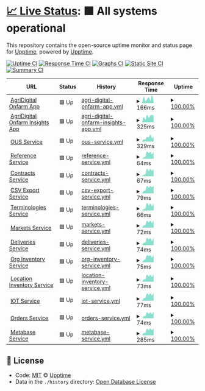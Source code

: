 # [📈 Live Status](https://demo.upptime.js.org): <!--live status--> **🟩 All systems operational**

This repository contains the open-source uptime monitor and status page for [Upptime](https://upptime.js.org), powered by [Upptime](https://github.com/upptime/upptime).

[![Uptime CI](https://github.com/koj-co/upptime/workflows/Uptime%20CI/badge.svg)](https://github.com/koj-co/upptime/actions?query=workflow%3A%22Uptime+CI%22)
[![Response Time CI](https://github.com/koj-co/upptime/workflows/Response%20Time%20CI/badge.svg)](https://github.com/koj-co/upptime/actions?query=workflow%3A%22Response+Time+CI%22)
[![Graphs CI](https://github.com/koj-co/upptime/workflows/Graphs%20CI/badge.svg)](https://github.com/koj-co/upptime/actions?query=workflow%3A%22Graphs+CI%22)
[![Static Site CI](https://github.com/koj-co/upptime/workflows/Static%20Site%20CI/badge.svg)](https://github.com/koj-co/upptime/actions?query=workflow%3A%22Static+Site+CI%22)
[![Summary CI](https://github.com/koj-co/upptime/workflows/Summary%20CI/badge.svg)](https://github.com/koj-co/upptime/actions?query=workflow%3A%22Summary+CI%22)

<!--start: status pages-->
<!-- This summary is generated by Upptime (https://github.com/upptime/upptime) -->
<!-- Do not edit this manually, your changes will be overwritten -->
<!-- prettier-ignore -->
| URL | Status | History | Response Time | Uptime |
| --- | ------ | ------- | ------------- | ------ |
| <img alt="" src="https://icons.duckduckgo.com/ip3/app.waypath.io.ico" height="13"> [AgriDigital Onfarm App](https://app.waypath.io) | 🟩 Up | [agri-digital-onfarm-app.yml](https://github.com/fullprofile/status_monitor/commits/HEAD/history/agri-digital-onfarm-app.yml) | <details><summary><img alt="Response time graph" src="./graphs/agri-digital-onfarm-app/response-time-week.png" height="20"> 166ms</summary><br><a href="https://status.waypath.io/history/agri-digital-onfarm-app"><img alt="Response time 161" src="https://img.shields.io/endpoint?url=https%3A%2F%2Fraw.githubusercontent.com%2Ffullprofile%2Fstatus_monitor%2FHEAD%2Fapi%2Fagri-digital-onfarm-app%2Fresponse-time.json"></a><br><a href="https://status.waypath.io/history/agri-digital-onfarm-app"><img alt="24-hour response time 107" src="https://img.shields.io/endpoint?url=https%3A%2F%2Fraw.githubusercontent.com%2Ffullprofile%2Fstatus_monitor%2FHEAD%2Fapi%2Fagri-digital-onfarm-app%2Fresponse-time-day.json"></a><br><a href="https://status.waypath.io/history/agri-digital-onfarm-app"><img alt="7-day response time 166" src="https://img.shields.io/endpoint?url=https%3A%2F%2Fraw.githubusercontent.com%2Ffullprofile%2Fstatus_monitor%2FHEAD%2Fapi%2Fagri-digital-onfarm-app%2Fresponse-time-week.json"></a><br><a href="https://status.waypath.io/history/agri-digital-onfarm-app"><img alt="30-day response time 158" src="https://img.shields.io/endpoint?url=https%3A%2F%2Fraw.githubusercontent.com%2Ffullprofile%2Fstatus_monitor%2FHEAD%2Fapi%2Fagri-digital-onfarm-app%2Fresponse-time-month.json"></a><br><a href="https://status.waypath.io/history/agri-digital-onfarm-app"><img alt="1-year response time 161" src="https://img.shields.io/endpoint?url=https%3A%2F%2Fraw.githubusercontent.com%2Ffullprofile%2Fstatus_monitor%2FHEAD%2Fapi%2Fagri-digital-onfarm-app%2Fresponse-time-year.json"></a></details> | <details><summary><a href="https://status.waypath.io/history/agri-digital-onfarm-app">100.00%</a></summary><a href="https://status.waypath.io/history/agri-digital-onfarm-app"><img alt="All-time uptime 100.00%" src="https://img.shields.io/endpoint?url=https%3A%2F%2Fraw.githubusercontent.com%2Ffullprofile%2Fstatus_monitor%2FHEAD%2Fapi%2Fagri-digital-onfarm-app%2Fuptime.json"></a><br><a href="https://status.waypath.io/history/agri-digital-onfarm-app"><img alt="24-hour uptime 100.00%" src="https://img.shields.io/endpoint?url=https%3A%2F%2Fraw.githubusercontent.com%2Ffullprofile%2Fstatus_monitor%2FHEAD%2Fapi%2Fagri-digital-onfarm-app%2Fuptime-day.json"></a><br><a href="https://status.waypath.io/history/agri-digital-onfarm-app"><img alt="7-day uptime 100.00%" src="https://img.shields.io/endpoint?url=https%3A%2F%2Fraw.githubusercontent.com%2Ffullprofile%2Fstatus_monitor%2FHEAD%2Fapi%2Fagri-digital-onfarm-app%2Fuptime-week.json"></a><br><a href="https://status.waypath.io/history/agri-digital-onfarm-app"><img alt="30-day uptime 100.00%" src="https://img.shields.io/endpoint?url=https%3A%2F%2Fraw.githubusercontent.com%2Ffullprofile%2Fstatus_monitor%2FHEAD%2Fapi%2Fagri-digital-onfarm-app%2Fuptime-month.json"></a><br><a href="https://status.waypath.io/history/agri-digital-onfarm-app"><img alt="1-year uptime 100.00%" src="https://img.shields.io/endpoint?url=https%3A%2F%2Fraw.githubusercontent.com%2Ffullprofile%2Fstatus_monitor%2FHEAD%2Fapi%2Fagri-digital-onfarm-app%2Fuptime-year.json"></a></details>
| <img alt="" src="https://icons.duckduckgo.com/ip3/insights-api.waypath.io.ico" height="13"> [AgriDigital Onfarm Insights App](https://insights-api.waypath.io/api/health) | 🟩 Up | [agri-digital-onfarm-insights-app.yml](https://github.com/fullprofile/status_monitor/commits/HEAD/history/agri-digital-onfarm-insights-app.yml) | <details><summary><img alt="Response time graph" src="./graphs/agri-digital-onfarm-insights-app/response-time-week.png" height="20"> 325ms</summary><br><a href="https://status.waypath.io/history/agri-digital-onfarm-insights-app"><img alt="Response time 346" src="https://img.shields.io/endpoint?url=https%3A%2F%2Fraw.githubusercontent.com%2Ffullprofile%2Fstatus_monitor%2FHEAD%2Fapi%2Fagri-digital-onfarm-insights-app%2Fresponse-time.json"></a><br><a href="https://status.waypath.io/history/agri-digital-onfarm-insights-app"><img alt="24-hour response time 266" src="https://img.shields.io/endpoint?url=https%3A%2F%2Fraw.githubusercontent.com%2Ffullprofile%2Fstatus_monitor%2FHEAD%2Fapi%2Fagri-digital-onfarm-insights-app%2Fresponse-time-day.json"></a><br><a href="https://status.waypath.io/history/agri-digital-onfarm-insights-app"><img alt="7-day response time 325" src="https://img.shields.io/endpoint?url=https%3A%2F%2Fraw.githubusercontent.com%2Ffullprofile%2Fstatus_monitor%2FHEAD%2Fapi%2Fagri-digital-onfarm-insights-app%2Fresponse-time-week.json"></a><br><a href="https://status.waypath.io/history/agri-digital-onfarm-insights-app"><img alt="30-day response time 373" src="https://img.shields.io/endpoint?url=https%3A%2F%2Fraw.githubusercontent.com%2Ffullprofile%2Fstatus_monitor%2FHEAD%2Fapi%2Fagri-digital-onfarm-insights-app%2Fresponse-time-month.json"></a><br><a href="https://status.waypath.io/history/agri-digital-onfarm-insights-app"><img alt="1-year response time 346" src="https://img.shields.io/endpoint?url=https%3A%2F%2Fraw.githubusercontent.com%2Ffullprofile%2Fstatus_monitor%2FHEAD%2Fapi%2Fagri-digital-onfarm-insights-app%2Fresponse-time-year.json"></a></details> | <details><summary><a href="https://status.waypath.io/history/agri-digital-onfarm-insights-app">100.00%</a></summary><a href="https://status.waypath.io/history/agri-digital-onfarm-insights-app"><img alt="All-time uptime 100.00%" src="https://img.shields.io/endpoint?url=https%3A%2F%2Fraw.githubusercontent.com%2Ffullprofile%2Fstatus_monitor%2FHEAD%2Fapi%2Fagri-digital-onfarm-insights-app%2Fuptime.json"></a><br><a href="https://status.waypath.io/history/agri-digital-onfarm-insights-app"><img alt="24-hour uptime 100.00%" src="https://img.shields.io/endpoint?url=https%3A%2F%2Fraw.githubusercontent.com%2Ffullprofile%2Fstatus_monitor%2FHEAD%2Fapi%2Fagri-digital-onfarm-insights-app%2Fuptime-day.json"></a><br><a href="https://status.waypath.io/history/agri-digital-onfarm-insights-app"><img alt="7-day uptime 100.00%" src="https://img.shields.io/endpoint?url=https%3A%2F%2Fraw.githubusercontent.com%2Ffullprofile%2Fstatus_monitor%2FHEAD%2Fapi%2Fagri-digital-onfarm-insights-app%2Fuptime-week.json"></a><br><a href="https://status.waypath.io/history/agri-digital-onfarm-insights-app"><img alt="30-day uptime 100.00%" src="https://img.shields.io/endpoint?url=https%3A%2F%2Fraw.githubusercontent.com%2Ffullprofile%2Fstatus_monitor%2FHEAD%2Fapi%2Fagri-digital-onfarm-insights-app%2Fuptime-month.json"></a><br><a href="https://status.waypath.io/history/agri-digital-onfarm-insights-app"><img alt="1-year uptime 100.00%" src="https://img.shields.io/endpoint?url=https%3A%2F%2Fraw.githubusercontent.com%2Ffullprofile%2Fstatus_monitor%2FHEAD%2Fapi%2Fagri-digital-onfarm-insights-app%2Fuptime-year.json"></a></details>
| <img alt="" src="https://icons.duckduckgo.com/ip3/api.waypath.io.ico" height="13"> [OUS Service](https://api.waypath.io/ous/health-monitor) | 🟩 Up | [ous-service.yml](https://github.com/fullprofile/status_monitor/commits/HEAD/history/ous-service.yml) | <details><summary><img alt="Response time graph" src="./graphs/ous-service/response-time-week.png" height="20"> 329ms</summary><br><a href="https://status.waypath.io/history/ous-service"><img alt="Response time 332" src="https://img.shields.io/endpoint?url=https%3A%2F%2Fraw.githubusercontent.com%2Ffullprofile%2Fstatus_monitor%2FHEAD%2Fapi%2Fous-service%2Fresponse-time.json"></a><br><a href="https://status.waypath.io/history/ous-service"><img alt="24-hour response time 276" src="https://img.shields.io/endpoint?url=https%3A%2F%2Fraw.githubusercontent.com%2Ffullprofile%2Fstatus_monitor%2FHEAD%2Fapi%2Fous-service%2Fresponse-time-day.json"></a><br><a href="https://status.waypath.io/history/ous-service"><img alt="7-day response time 329" src="https://img.shields.io/endpoint?url=https%3A%2F%2Fraw.githubusercontent.com%2Ffullprofile%2Fstatus_monitor%2FHEAD%2Fapi%2Fous-service%2Fresponse-time-week.json"></a><br><a href="https://status.waypath.io/history/ous-service"><img alt="30-day response time 344" src="https://img.shields.io/endpoint?url=https%3A%2F%2Fraw.githubusercontent.com%2Ffullprofile%2Fstatus_monitor%2FHEAD%2Fapi%2Fous-service%2Fresponse-time-month.json"></a><br><a href="https://status.waypath.io/history/ous-service"><img alt="1-year response time 321" src="https://img.shields.io/endpoint?url=https%3A%2F%2Fraw.githubusercontent.com%2Ffullprofile%2Fstatus_monitor%2FHEAD%2Fapi%2Fous-service%2Fresponse-time-year.json"></a></details> | <details><summary><a href="https://status.waypath.io/history/ous-service">100.00%</a></summary><a href="https://status.waypath.io/history/ous-service"><img alt="All-time uptime 99.99%" src="https://img.shields.io/endpoint?url=https%3A%2F%2Fraw.githubusercontent.com%2Ffullprofile%2Fstatus_monitor%2FHEAD%2Fapi%2Fous-service%2Fuptime.json"></a><br><a href="https://status.waypath.io/history/ous-service"><img alt="24-hour uptime 100.00%" src="https://img.shields.io/endpoint?url=https%3A%2F%2Fraw.githubusercontent.com%2Ffullprofile%2Fstatus_monitor%2FHEAD%2Fapi%2Fous-service%2Fuptime-day.json"></a><br><a href="https://status.waypath.io/history/ous-service"><img alt="7-day uptime 100.00%" src="https://img.shields.io/endpoint?url=https%3A%2F%2Fraw.githubusercontent.com%2Ffullprofile%2Fstatus_monitor%2FHEAD%2Fapi%2Fous-service%2Fuptime-week.json"></a><br><a href="https://status.waypath.io/history/ous-service"><img alt="30-day uptime 100.00%" src="https://img.shields.io/endpoint?url=https%3A%2F%2Fraw.githubusercontent.com%2Ffullprofile%2Fstatus_monitor%2FHEAD%2Fapi%2Fous-service%2Fuptime-month.json"></a><br><a href="https://status.waypath.io/history/ous-service"><img alt="1-year uptime 100.00%" src="https://img.shields.io/endpoint?url=https%3A%2F%2Fraw.githubusercontent.com%2Ffullprofile%2Fstatus_monitor%2FHEAD%2Fapi%2Fous-service%2Fuptime-year.json"></a></details>
| <img alt="" src="https://icons.duckduckgo.com/ip3/api.waypath.io.ico" height="13"> [Reference Service](https://api.waypath.io/reference/health-monitor) | 🟩 Up | [reference-service.yml](https://github.com/fullprofile/status_monitor/commits/HEAD/history/reference-service.yml) | <details><summary><img alt="Response time graph" src="./graphs/reference-service/response-time-week.png" height="20"> 64ms</summary><br><a href="https://status.waypath.io/history/reference-service"><img alt="Response time 64" src="https://img.shields.io/endpoint?url=https%3A%2F%2Fraw.githubusercontent.com%2Ffullprofile%2Fstatus_monitor%2FHEAD%2Fapi%2Freference-service%2Fresponse-time.json"></a><br><a href="https://status.waypath.io/history/reference-service"><img alt="24-hour response time 57" src="https://img.shields.io/endpoint?url=https%3A%2F%2Fraw.githubusercontent.com%2Ffullprofile%2Fstatus_monitor%2FHEAD%2Fapi%2Freference-service%2Fresponse-time-day.json"></a><br><a href="https://status.waypath.io/history/reference-service"><img alt="7-day response time 64" src="https://img.shields.io/endpoint?url=https%3A%2F%2Fraw.githubusercontent.com%2Ffullprofile%2Fstatus_monitor%2FHEAD%2Fapi%2Freference-service%2Fresponse-time-week.json"></a><br><a href="https://status.waypath.io/history/reference-service"><img alt="30-day response time 64" src="https://img.shields.io/endpoint?url=https%3A%2F%2Fraw.githubusercontent.com%2Ffullprofile%2Fstatus_monitor%2FHEAD%2Fapi%2Freference-service%2Fresponse-time-month.json"></a><br><a href="https://status.waypath.io/history/reference-service"><img alt="1-year response time 61" src="https://img.shields.io/endpoint?url=https%3A%2F%2Fraw.githubusercontent.com%2Ffullprofile%2Fstatus_monitor%2FHEAD%2Fapi%2Freference-service%2Fresponse-time-year.json"></a></details> | <details><summary><a href="https://status.waypath.io/history/reference-service">100.00%</a></summary><a href="https://status.waypath.io/history/reference-service"><img alt="All-time uptime 99.99%" src="https://img.shields.io/endpoint?url=https%3A%2F%2Fraw.githubusercontent.com%2Ffullprofile%2Fstatus_monitor%2FHEAD%2Fapi%2Freference-service%2Fuptime.json"></a><br><a href="https://status.waypath.io/history/reference-service"><img alt="24-hour uptime 100.00%" src="https://img.shields.io/endpoint?url=https%3A%2F%2Fraw.githubusercontent.com%2Ffullprofile%2Fstatus_monitor%2FHEAD%2Fapi%2Freference-service%2Fuptime-day.json"></a><br><a href="https://status.waypath.io/history/reference-service"><img alt="7-day uptime 100.00%" src="https://img.shields.io/endpoint?url=https%3A%2F%2Fraw.githubusercontent.com%2Ffullprofile%2Fstatus_monitor%2FHEAD%2Fapi%2Freference-service%2Fuptime-week.json"></a><br><a href="https://status.waypath.io/history/reference-service"><img alt="30-day uptime 100.00%" src="https://img.shields.io/endpoint?url=https%3A%2F%2Fraw.githubusercontent.com%2Ffullprofile%2Fstatus_monitor%2FHEAD%2Fapi%2Freference-service%2Fuptime-month.json"></a><br><a href="https://status.waypath.io/history/reference-service"><img alt="1-year uptime 100.00%" src="https://img.shields.io/endpoint?url=https%3A%2F%2Fraw.githubusercontent.com%2Ffullprofile%2Fstatus_monitor%2FHEAD%2Fapi%2Freference-service%2Fuptime-year.json"></a></details>
| <img alt="" src="https://icons.duckduckgo.com/ip3/api.waypath.io.ico" height="13"> [Contracts Service](https://api.waypath.io/contracts/health-monitor) | 🟩 Up | [contracts-service.yml](https://github.com/fullprofile/status_monitor/commits/HEAD/history/contracts-service.yml) | <details><summary><img alt="Response time graph" src="./graphs/contracts-service/response-time-week.png" height="20"> 67ms</summary><br><a href="https://status.waypath.io/history/contracts-service"><img alt="Response time 67" src="https://img.shields.io/endpoint?url=https%3A%2F%2Fraw.githubusercontent.com%2Ffullprofile%2Fstatus_monitor%2FHEAD%2Fapi%2Fcontracts-service%2Fresponse-time.json"></a><br><a href="https://status.waypath.io/history/contracts-service"><img alt="24-hour response time 64" src="https://img.shields.io/endpoint?url=https%3A%2F%2Fraw.githubusercontent.com%2Ffullprofile%2Fstatus_monitor%2FHEAD%2Fapi%2Fcontracts-service%2Fresponse-time-day.json"></a><br><a href="https://status.waypath.io/history/contracts-service"><img alt="7-day response time 67" src="https://img.shields.io/endpoint?url=https%3A%2F%2Fraw.githubusercontent.com%2Ffullprofile%2Fstatus_monitor%2FHEAD%2Fapi%2Fcontracts-service%2Fresponse-time-week.json"></a><br><a href="https://status.waypath.io/history/contracts-service"><img alt="30-day response time 67" src="https://img.shields.io/endpoint?url=https%3A%2F%2Fraw.githubusercontent.com%2Ffullprofile%2Fstatus_monitor%2FHEAD%2Fapi%2Fcontracts-service%2Fresponse-time-month.json"></a><br><a href="https://status.waypath.io/history/contracts-service"><img alt="1-year response time 65" src="https://img.shields.io/endpoint?url=https%3A%2F%2Fraw.githubusercontent.com%2Ffullprofile%2Fstatus_monitor%2FHEAD%2Fapi%2Fcontracts-service%2Fresponse-time-year.json"></a></details> | <details><summary><a href="https://status.waypath.io/history/contracts-service">100.00%</a></summary><a href="https://status.waypath.io/history/contracts-service"><img alt="All-time uptime 99.99%" src="https://img.shields.io/endpoint?url=https%3A%2F%2Fraw.githubusercontent.com%2Ffullprofile%2Fstatus_monitor%2FHEAD%2Fapi%2Fcontracts-service%2Fuptime.json"></a><br><a href="https://status.waypath.io/history/contracts-service"><img alt="24-hour uptime 100.00%" src="https://img.shields.io/endpoint?url=https%3A%2F%2Fraw.githubusercontent.com%2Ffullprofile%2Fstatus_monitor%2FHEAD%2Fapi%2Fcontracts-service%2Fuptime-day.json"></a><br><a href="https://status.waypath.io/history/contracts-service"><img alt="7-day uptime 100.00%" src="https://img.shields.io/endpoint?url=https%3A%2F%2Fraw.githubusercontent.com%2Ffullprofile%2Fstatus_monitor%2FHEAD%2Fapi%2Fcontracts-service%2Fuptime-week.json"></a><br><a href="https://status.waypath.io/history/contracts-service"><img alt="30-day uptime 100.00%" src="https://img.shields.io/endpoint?url=https%3A%2F%2Fraw.githubusercontent.com%2Ffullprofile%2Fstatus_monitor%2FHEAD%2Fapi%2Fcontracts-service%2Fuptime-month.json"></a><br><a href="https://status.waypath.io/history/contracts-service"><img alt="1-year uptime 100.00%" src="https://img.shields.io/endpoint?url=https%3A%2F%2Fraw.githubusercontent.com%2Ffullprofile%2Fstatus_monitor%2FHEAD%2Fapi%2Fcontracts-service%2Fuptime-year.json"></a></details>
| <img alt="" src="https://icons.duckduckgo.com/ip3/api.waypath.io.ico" height="13"> [CSV Export Service](https://api.waypath.io/csv/health-monitor) | 🟩 Up | [csv-export-service.yml](https://github.com/fullprofile/status_monitor/commits/HEAD/history/csv-export-service.yml) | <details><summary><img alt="Response time graph" src="./graphs/csv-export-service/response-time-week.png" height="20"> 79ms</summary><br><a href="https://status.waypath.io/history/csv-export-service"><img alt="Response time 78" src="https://img.shields.io/endpoint?url=https%3A%2F%2Fraw.githubusercontent.com%2Ffullprofile%2Fstatus_monitor%2FHEAD%2Fapi%2Fcsv-export-service%2Fresponse-time.json"></a><br><a href="https://status.waypath.io/history/csv-export-service"><img alt="24-hour response time 70" src="https://img.shields.io/endpoint?url=https%3A%2F%2Fraw.githubusercontent.com%2Ffullprofile%2Fstatus_monitor%2FHEAD%2Fapi%2Fcsv-export-service%2Fresponse-time-day.json"></a><br><a href="https://status.waypath.io/history/csv-export-service"><img alt="7-day response time 79" src="https://img.shields.io/endpoint?url=https%3A%2F%2Fraw.githubusercontent.com%2Ffullprofile%2Fstatus_monitor%2FHEAD%2Fapi%2Fcsv-export-service%2Fresponse-time-week.json"></a><br><a href="https://status.waypath.io/history/csv-export-service"><img alt="30-day response time 77" src="https://img.shields.io/endpoint?url=https%3A%2F%2Fraw.githubusercontent.com%2Ffullprofile%2Fstatus_monitor%2FHEAD%2Fapi%2Fcsv-export-service%2Fresponse-time-month.json"></a><br><a href="https://status.waypath.io/history/csv-export-service"><img alt="1-year response time 75" src="https://img.shields.io/endpoint?url=https%3A%2F%2Fraw.githubusercontent.com%2Ffullprofile%2Fstatus_monitor%2FHEAD%2Fapi%2Fcsv-export-service%2Fresponse-time-year.json"></a></details> | <details><summary><a href="https://status.waypath.io/history/csv-export-service">100.00%</a></summary><a href="https://status.waypath.io/history/csv-export-service"><img alt="All-time uptime 99.98%" src="https://img.shields.io/endpoint?url=https%3A%2F%2Fraw.githubusercontent.com%2Ffullprofile%2Fstatus_monitor%2FHEAD%2Fapi%2Fcsv-export-service%2Fuptime.json"></a><br><a href="https://status.waypath.io/history/csv-export-service"><img alt="24-hour uptime 100.00%" src="https://img.shields.io/endpoint?url=https%3A%2F%2Fraw.githubusercontent.com%2Ffullprofile%2Fstatus_monitor%2FHEAD%2Fapi%2Fcsv-export-service%2Fuptime-day.json"></a><br><a href="https://status.waypath.io/history/csv-export-service"><img alt="7-day uptime 100.00%" src="https://img.shields.io/endpoint?url=https%3A%2F%2Fraw.githubusercontent.com%2Ffullprofile%2Fstatus_monitor%2FHEAD%2Fapi%2Fcsv-export-service%2Fuptime-week.json"></a><br><a href="https://status.waypath.io/history/csv-export-service"><img alt="30-day uptime 100.00%" src="https://img.shields.io/endpoint?url=https%3A%2F%2Fraw.githubusercontent.com%2Ffullprofile%2Fstatus_monitor%2FHEAD%2Fapi%2Fcsv-export-service%2Fuptime-month.json"></a><br><a href="https://status.waypath.io/history/csv-export-service"><img alt="1-year uptime 99.99%" src="https://img.shields.io/endpoint?url=https%3A%2F%2Fraw.githubusercontent.com%2Ffullprofile%2Fstatus_monitor%2FHEAD%2Fapi%2Fcsv-export-service%2Fuptime-year.json"></a></details>
| <img alt="" src="https://icons.duckduckgo.com/ip3/api.waypath.io.ico" height="13"> [Terminologies Service](https://api.waypath.io/terminologies/health-monitor) | 🟩 Up | [terminologies-service.yml](https://github.com/fullprofile/status_monitor/commits/HEAD/history/terminologies-service.yml) | <details><summary><img alt="Response time graph" src="./graphs/terminologies-service/response-time-week.png" height="20"> 66ms</summary><br><a href="https://status.waypath.io/history/terminologies-service"><img alt="Response time 66" src="https://img.shields.io/endpoint?url=https%3A%2F%2Fraw.githubusercontent.com%2Ffullprofile%2Fstatus_monitor%2FHEAD%2Fapi%2Fterminologies-service%2Fresponse-time.json"></a><br><a href="https://status.waypath.io/history/terminologies-service"><img alt="24-hour response time 77" src="https://img.shields.io/endpoint?url=https%3A%2F%2Fraw.githubusercontent.com%2Ffullprofile%2Fstatus_monitor%2FHEAD%2Fapi%2Fterminologies-service%2Fresponse-time-day.json"></a><br><a href="https://status.waypath.io/history/terminologies-service"><img alt="7-day response time 66" src="https://img.shields.io/endpoint?url=https%3A%2F%2Fraw.githubusercontent.com%2Ffullprofile%2Fstatus_monitor%2FHEAD%2Fapi%2Fterminologies-service%2Fresponse-time-week.json"></a><br><a href="https://status.waypath.io/history/terminologies-service"><img alt="30-day response time 66" src="https://img.shields.io/endpoint?url=https%3A%2F%2Fraw.githubusercontent.com%2Ffullprofile%2Fstatus_monitor%2FHEAD%2Fapi%2Fterminologies-service%2Fresponse-time-month.json"></a><br><a href="https://status.waypath.io/history/terminologies-service"><img alt="1-year response time 64" src="https://img.shields.io/endpoint?url=https%3A%2F%2Fraw.githubusercontent.com%2Ffullprofile%2Fstatus_monitor%2FHEAD%2Fapi%2Fterminologies-service%2Fresponse-time-year.json"></a></details> | <details><summary><a href="https://status.waypath.io/history/terminologies-service">100.00%</a></summary><a href="https://status.waypath.io/history/terminologies-service"><img alt="All-time uptime 99.99%" src="https://img.shields.io/endpoint?url=https%3A%2F%2Fraw.githubusercontent.com%2Ffullprofile%2Fstatus_monitor%2FHEAD%2Fapi%2Fterminologies-service%2Fuptime.json"></a><br><a href="https://status.waypath.io/history/terminologies-service"><img alt="24-hour uptime 100.00%" src="https://img.shields.io/endpoint?url=https%3A%2F%2Fraw.githubusercontent.com%2Ffullprofile%2Fstatus_monitor%2FHEAD%2Fapi%2Fterminologies-service%2Fuptime-day.json"></a><br><a href="https://status.waypath.io/history/terminologies-service"><img alt="7-day uptime 100.00%" src="https://img.shields.io/endpoint?url=https%3A%2F%2Fraw.githubusercontent.com%2Ffullprofile%2Fstatus_monitor%2FHEAD%2Fapi%2Fterminologies-service%2Fuptime-week.json"></a><br><a href="https://status.waypath.io/history/terminologies-service"><img alt="30-day uptime 100.00%" src="https://img.shields.io/endpoint?url=https%3A%2F%2Fraw.githubusercontent.com%2Ffullprofile%2Fstatus_monitor%2FHEAD%2Fapi%2Fterminologies-service%2Fuptime-month.json"></a><br><a href="https://status.waypath.io/history/terminologies-service"><img alt="1-year uptime 100.00%" src="https://img.shields.io/endpoint?url=https%3A%2F%2Fraw.githubusercontent.com%2Ffullprofile%2Fstatus_monitor%2FHEAD%2Fapi%2Fterminologies-service%2Fuptime-year.json"></a></details>
| <img alt="" src="https://icons.duckduckgo.com/ip3/api.waypath.io.ico" height="13"> [Markets Service](https://api.waypath.io/markets/health-monitor) | 🟩 Up | [markets-service.yml](https://github.com/fullprofile/status_monitor/commits/HEAD/history/markets-service.yml) | <details><summary><img alt="Response time graph" src="./graphs/markets-service/response-time-week.png" height="20"> 72ms</summary><br><a href="https://status.waypath.io/history/markets-service"><img alt="Response time 75" src="https://img.shields.io/endpoint?url=https%3A%2F%2Fraw.githubusercontent.com%2Ffullprofile%2Fstatus_monitor%2FHEAD%2Fapi%2Fmarkets-service%2Fresponse-time.json"></a><br><a href="https://status.waypath.io/history/markets-service"><img alt="24-hour response time 69" src="https://img.shields.io/endpoint?url=https%3A%2F%2Fraw.githubusercontent.com%2Ffullprofile%2Fstatus_monitor%2FHEAD%2Fapi%2Fmarkets-service%2Fresponse-time-day.json"></a><br><a href="https://status.waypath.io/history/markets-service"><img alt="7-day response time 72" src="https://img.shields.io/endpoint?url=https%3A%2F%2Fraw.githubusercontent.com%2Ffullprofile%2Fstatus_monitor%2FHEAD%2Fapi%2Fmarkets-service%2Fresponse-time-week.json"></a><br><a href="https://status.waypath.io/history/markets-service"><img alt="30-day response time 75" src="https://img.shields.io/endpoint?url=https%3A%2F%2Fraw.githubusercontent.com%2Ffullprofile%2Fstatus_monitor%2FHEAD%2Fapi%2Fmarkets-service%2Fresponse-time-month.json"></a><br><a href="https://status.waypath.io/history/markets-service"><img alt="1-year response time 72" src="https://img.shields.io/endpoint?url=https%3A%2F%2Fraw.githubusercontent.com%2Ffullprofile%2Fstatus_monitor%2FHEAD%2Fapi%2Fmarkets-service%2Fresponse-time-year.json"></a></details> | <details><summary><a href="https://status.waypath.io/history/markets-service">100.00%</a></summary><a href="https://status.waypath.io/history/markets-service"><img alt="All-time uptime 99.99%" src="https://img.shields.io/endpoint?url=https%3A%2F%2Fraw.githubusercontent.com%2Ffullprofile%2Fstatus_monitor%2FHEAD%2Fapi%2Fmarkets-service%2Fuptime.json"></a><br><a href="https://status.waypath.io/history/markets-service"><img alt="24-hour uptime 100.00%" src="https://img.shields.io/endpoint?url=https%3A%2F%2Fraw.githubusercontent.com%2Ffullprofile%2Fstatus_monitor%2FHEAD%2Fapi%2Fmarkets-service%2Fuptime-day.json"></a><br><a href="https://status.waypath.io/history/markets-service"><img alt="7-day uptime 100.00%" src="https://img.shields.io/endpoint?url=https%3A%2F%2Fraw.githubusercontent.com%2Ffullprofile%2Fstatus_monitor%2FHEAD%2Fapi%2Fmarkets-service%2Fuptime-week.json"></a><br><a href="https://status.waypath.io/history/markets-service"><img alt="30-day uptime 100.00%" src="https://img.shields.io/endpoint?url=https%3A%2F%2Fraw.githubusercontent.com%2Ffullprofile%2Fstatus_monitor%2FHEAD%2Fapi%2Fmarkets-service%2Fuptime-month.json"></a><br><a href="https://status.waypath.io/history/markets-service"><img alt="1-year uptime 99.99%" src="https://img.shields.io/endpoint?url=https%3A%2F%2Fraw.githubusercontent.com%2Ffullprofile%2Fstatus_monitor%2FHEAD%2Fapi%2Fmarkets-service%2Fuptime-year.json"></a></details>
| <img alt="" src="https://icons.duckduckgo.com/ip3/api.waypath.io.ico" height="13"> [Deliveries Service](https://api.waypath.io/deliveries/v1/health-monitor) | 🟩 Up | [deliveries-service.yml](https://github.com/fullprofile/status_monitor/commits/HEAD/history/deliveries-service.yml) | <details><summary><img alt="Response time graph" src="./graphs/deliveries-service/response-time-week.png" height="20"> 74ms</summary><br><a href="https://status.waypath.io/history/deliveries-service"><img alt="Response time 77" src="https://img.shields.io/endpoint?url=https%3A%2F%2Fraw.githubusercontent.com%2Ffullprofile%2Fstatus_monitor%2FHEAD%2Fapi%2Fdeliveries-service%2Fresponse-time.json"></a><br><a href="https://status.waypath.io/history/deliveries-service"><img alt="24-hour response time 69" src="https://img.shields.io/endpoint?url=https%3A%2F%2Fraw.githubusercontent.com%2Ffullprofile%2Fstatus_monitor%2FHEAD%2Fapi%2Fdeliveries-service%2Fresponse-time-day.json"></a><br><a href="https://status.waypath.io/history/deliveries-service"><img alt="7-day response time 74" src="https://img.shields.io/endpoint?url=https%3A%2F%2Fraw.githubusercontent.com%2Ffullprofile%2Fstatus_monitor%2FHEAD%2Fapi%2Fdeliveries-service%2Fresponse-time-week.json"></a><br><a href="https://status.waypath.io/history/deliveries-service"><img alt="30-day response time 75" src="https://img.shields.io/endpoint?url=https%3A%2F%2Fraw.githubusercontent.com%2Ffullprofile%2Fstatus_monitor%2FHEAD%2Fapi%2Fdeliveries-service%2Fresponse-time-month.json"></a><br><a href="https://status.waypath.io/history/deliveries-service"><img alt="1-year response time 75" src="https://img.shields.io/endpoint?url=https%3A%2F%2Fraw.githubusercontent.com%2Ffullprofile%2Fstatus_monitor%2FHEAD%2Fapi%2Fdeliveries-service%2Fresponse-time-year.json"></a></details> | <details><summary><a href="https://status.waypath.io/history/deliveries-service">100.00%</a></summary><a href="https://status.waypath.io/history/deliveries-service"><img alt="All-time uptime 97.49%" src="https://img.shields.io/endpoint?url=https%3A%2F%2Fraw.githubusercontent.com%2Ffullprofile%2Fstatus_monitor%2FHEAD%2Fapi%2Fdeliveries-service%2Fuptime.json"></a><br><a href="https://status.waypath.io/history/deliveries-service"><img alt="24-hour uptime 100.00%" src="https://img.shields.io/endpoint?url=https%3A%2F%2Fraw.githubusercontent.com%2Ffullprofile%2Fstatus_monitor%2FHEAD%2Fapi%2Fdeliveries-service%2Fuptime-day.json"></a><br><a href="https://status.waypath.io/history/deliveries-service"><img alt="7-day uptime 100.00%" src="https://img.shields.io/endpoint?url=https%3A%2F%2Fraw.githubusercontent.com%2Ffullprofile%2Fstatus_monitor%2FHEAD%2Fapi%2Fdeliveries-service%2Fuptime-week.json"></a><br><a href="https://status.waypath.io/history/deliveries-service"><img alt="30-day uptime 100.00%" src="https://img.shields.io/endpoint?url=https%3A%2F%2Fraw.githubusercontent.com%2Ffullprofile%2Fstatus_monitor%2FHEAD%2Fapi%2Fdeliveries-service%2Fuptime-month.json"></a><br><a href="https://status.waypath.io/history/deliveries-service"><img alt="1-year uptime 99.97%" src="https://img.shields.io/endpoint?url=https%3A%2F%2Fraw.githubusercontent.com%2Ffullprofile%2Fstatus_monitor%2FHEAD%2Fapi%2Fdeliveries-service%2Fuptime-year.json"></a></details>
| <img alt="" src="https://icons.duckduckgo.com/ip3/api.waypath.io.ico" height="13"> [Org Inventory Service](https://api.waypath.io/orginventories/health-monitor) | 🟩 Up | [org-inventory-service.yml](https://github.com/fullprofile/status_monitor/commits/HEAD/history/org-inventory-service.yml) | <details><summary><img alt="Response time graph" src="./graphs/org-inventory-service/response-time-week.png" height="20"> 75ms</summary><br><a href="https://status.waypath.io/history/org-inventory-service"><img alt="Response time 77" src="https://img.shields.io/endpoint?url=https%3A%2F%2Fraw.githubusercontent.com%2Ffullprofile%2Fstatus_monitor%2FHEAD%2Fapi%2Forg-inventory-service%2Fresponse-time.json"></a><br><a href="https://status.waypath.io/history/org-inventory-service"><img alt="24-hour response time 66" src="https://img.shields.io/endpoint?url=https%3A%2F%2Fraw.githubusercontent.com%2Ffullprofile%2Fstatus_monitor%2FHEAD%2Fapi%2Forg-inventory-service%2Fresponse-time-day.json"></a><br><a href="https://status.waypath.io/history/org-inventory-service"><img alt="7-day response time 75" src="https://img.shields.io/endpoint?url=https%3A%2F%2Fraw.githubusercontent.com%2Ffullprofile%2Fstatus_monitor%2FHEAD%2Fapi%2Forg-inventory-service%2Fresponse-time-week.json"></a><br><a href="https://status.waypath.io/history/org-inventory-service"><img alt="30-day response time 75" src="https://img.shields.io/endpoint?url=https%3A%2F%2Fraw.githubusercontent.com%2Ffullprofile%2Fstatus_monitor%2FHEAD%2Fapi%2Forg-inventory-service%2Fresponse-time-month.json"></a><br><a href="https://status.waypath.io/history/org-inventory-service"><img alt="1-year response time 76" src="https://img.shields.io/endpoint?url=https%3A%2F%2Fraw.githubusercontent.com%2Ffullprofile%2Fstatus_monitor%2FHEAD%2Fapi%2Forg-inventory-service%2Fresponse-time-year.json"></a></details> | <details><summary><a href="https://status.waypath.io/history/org-inventory-service">100.00%</a></summary><a href="https://status.waypath.io/history/org-inventory-service"><img alt="All-time uptime 97.52%" src="https://img.shields.io/endpoint?url=https%3A%2F%2Fraw.githubusercontent.com%2Ffullprofile%2Fstatus_monitor%2FHEAD%2Fapi%2Forg-inventory-service%2Fuptime.json"></a><br><a href="https://status.waypath.io/history/org-inventory-service"><img alt="24-hour uptime 100.00%" src="https://img.shields.io/endpoint?url=https%3A%2F%2Fraw.githubusercontent.com%2Ffullprofile%2Fstatus_monitor%2FHEAD%2Fapi%2Forg-inventory-service%2Fuptime-day.json"></a><br><a href="https://status.waypath.io/history/org-inventory-service"><img alt="7-day uptime 100.00%" src="https://img.shields.io/endpoint?url=https%3A%2F%2Fraw.githubusercontent.com%2Ffullprofile%2Fstatus_monitor%2FHEAD%2Fapi%2Forg-inventory-service%2Fuptime-week.json"></a><br><a href="https://status.waypath.io/history/org-inventory-service"><img alt="30-day uptime 100.00%" src="https://img.shields.io/endpoint?url=https%3A%2F%2Fraw.githubusercontent.com%2Ffullprofile%2Fstatus_monitor%2FHEAD%2Fapi%2Forg-inventory-service%2Fuptime-month.json"></a><br><a href="https://status.waypath.io/history/org-inventory-service"><img alt="1-year uptime 99.97%" src="https://img.shields.io/endpoint?url=https%3A%2F%2Fraw.githubusercontent.com%2Ffullprofile%2Fstatus_monitor%2FHEAD%2Fapi%2Forg-inventory-service%2Fuptime-year.json"></a></details>
| <img alt="" src="https://icons.duckduckgo.com/ip3/api.waypath.io.ico" height="13"> [Location Inventory Service](https://api.waypath.io/locationinventories/health-monitor) | 🟩 Up | [location-inventory-service.yml](https://github.com/fullprofile/status_monitor/commits/HEAD/history/location-inventory-service.yml) | <details><summary><img alt="Response time graph" src="./graphs/location-inventory-service/response-time-week.png" height="20"> 73ms</summary><br><a href="https://status.waypath.io/history/location-inventory-service"><img alt="Response time 78" src="https://img.shields.io/endpoint?url=https%3A%2F%2Fraw.githubusercontent.com%2Ffullprofile%2Fstatus_monitor%2FHEAD%2Fapi%2Flocation-inventory-service%2Fresponse-time.json"></a><br><a href="https://status.waypath.io/history/location-inventory-service"><img alt="24-hour response time 66" src="https://img.shields.io/endpoint?url=https%3A%2F%2Fraw.githubusercontent.com%2Ffullprofile%2Fstatus_monitor%2FHEAD%2Fapi%2Flocation-inventory-service%2Fresponse-time-day.json"></a><br><a href="https://status.waypath.io/history/location-inventory-service"><img alt="7-day response time 73" src="https://img.shields.io/endpoint?url=https%3A%2F%2Fraw.githubusercontent.com%2Ffullprofile%2Fstatus_monitor%2FHEAD%2Fapi%2Flocation-inventory-service%2Fresponse-time-week.json"></a><br><a href="https://status.waypath.io/history/location-inventory-service"><img alt="30-day response time 74" src="https://img.shields.io/endpoint?url=https%3A%2F%2Fraw.githubusercontent.com%2Ffullprofile%2Fstatus_monitor%2FHEAD%2Fapi%2Flocation-inventory-service%2Fresponse-time-month.json"></a><br><a href="https://status.waypath.io/history/location-inventory-service"><img alt="1-year response time 76" src="https://img.shields.io/endpoint?url=https%3A%2F%2Fraw.githubusercontent.com%2Ffullprofile%2Fstatus_monitor%2FHEAD%2Fapi%2Flocation-inventory-service%2Fresponse-time-year.json"></a></details> | <details><summary><a href="https://status.waypath.io/history/location-inventory-service">100.00%</a></summary><a href="https://status.waypath.io/history/location-inventory-service"><img alt="All-time uptime 99.97%" src="https://img.shields.io/endpoint?url=https%3A%2F%2Fraw.githubusercontent.com%2Ffullprofile%2Fstatus_monitor%2FHEAD%2Fapi%2Flocation-inventory-service%2Fuptime.json"></a><br><a href="https://status.waypath.io/history/location-inventory-service"><img alt="24-hour uptime 100.00%" src="https://img.shields.io/endpoint?url=https%3A%2F%2Fraw.githubusercontent.com%2Ffullprofile%2Fstatus_monitor%2FHEAD%2Fapi%2Flocation-inventory-service%2Fuptime-day.json"></a><br><a href="https://status.waypath.io/history/location-inventory-service"><img alt="7-day uptime 100.00%" src="https://img.shields.io/endpoint?url=https%3A%2F%2Fraw.githubusercontent.com%2Ffullprofile%2Fstatus_monitor%2FHEAD%2Fapi%2Flocation-inventory-service%2Fuptime-week.json"></a><br><a href="https://status.waypath.io/history/location-inventory-service"><img alt="30-day uptime 100.00%" src="https://img.shields.io/endpoint?url=https%3A%2F%2Fraw.githubusercontent.com%2Ffullprofile%2Fstatus_monitor%2FHEAD%2Fapi%2Flocation-inventory-service%2Fuptime-month.json"></a><br><a href="https://status.waypath.io/history/location-inventory-service"><img alt="1-year uptime 99.97%" src="https://img.shields.io/endpoint?url=https%3A%2F%2Fraw.githubusercontent.com%2Ffullprofile%2Fstatus_monitor%2FHEAD%2Fapi%2Flocation-inventory-service%2Fuptime-year.json"></a></details>
| <img alt="" src="https://icons.duckduckgo.com/ip3/api.waypath.io.ico" height="13"> [IOT Service](https://api.waypath.io/iot/health-monitor) | 🟩 Up | [iot-service.yml](https://github.com/fullprofile/status_monitor/commits/HEAD/history/iot-service.yml) | <details><summary><img alt="Response time graph" src="./graphs/iot-service/response-time-week.png" height="20"> 77ms</summary><br><a href="https://status.waypath.io/history/iot-service"><img alt="Response time 80" src="https://img.shields.io/endpoint?url=https%3A%2F%2Fraw.githubusercontent.com%2Ffullprofile%2Fstatus_monitor%2FHEAD%2Fapi%2Fiot-service%2Fresponse-time.json"></a><br><a href="https://status.waypath.io/history/iot-service"><img alt="24-hour response time 72" src="https://img.shields.io/endpoint?url=https%3A%2F%2Fraw.githubusercontent.com%2Ffullprofile%2Fstatus_monitor%2FHEAD%2Fapi%2Fiot-service%2Fresponse-time-day.json"></a><br><a href="https://status.waypath.io/history/iot-service"><img alt="7-day response time 77" src="https://img.shields.io/endpoint?url=https%3A%2F%2Fraw.githubusercontent.com%2Ffullprofile%2Fstatus_monitor%2FHEAD%2Fapi%2Fiot-service%2Fresponse-time-week.json"></a><br><a href="https://status.waypath.io/history/iot-service"><img alt="30-day response time 77" src="https://img.shields.io/endpoint?url=https%3A%2F%2Fraw.githubusercontent.com%2Ffullprofile%2Fstatus_monitor%2FHEAD%2Fapi%2Fiot-service%2Fresponse-time-month.json"></a><br><a href="https://status.waypath.io/history/iot-service"><img alt="1-year response time 78" src="https://img.shields.io/endpoint?url=https%3A%2F%2Fraw.githubusercontent.com%2Ffullprofile%2Fstatus_monitor%2FHEAD%2Fapi%2Fiot-service%2Fresponse-time-year.json"></a></details> | <details><summary><a href="https://status.waypath.io/history/iot-service">100.00%</a></summary><a href="https://status.waypath.io/history/iot-service"><img alt="All-time uptime 99.99%" src="https://img.shields.io/endpoint?url=https%3A%2F%2Fraw.githubusercontent.com%2Ffullprofile%2Fstatus_monitor%2FHEAD%2Fapi%2Fiot-service%2Fuptime.json"></a><br><a href="https://status.waypath.io/history/iot-service"><img alt="24-hour uptime 100.00%" src="https://img.shields.io/endpoint?url=https%3A%2F%2Fraw.githubusercontent.com%2Ffullprofile%2Fstatus_monitor%2FHEAD%2Fapi%2Fiot-service%2Fuptime-day.json"></a><br><a href="https://status.waypath.io/history/iot-service"><img alt="7-day uptime 100.00%" src="https://img.shields.io/endpoint?url=https%3A%2F%2Fraw.githubusercontent.com%2Ffullprofile%2Fstatus_monitor%2FHEAD%2Fapi%2Fiot-service%2Fuptime-week.json"></a><br><a href="https://status.waypath.io/history/iot-service"><img alt="30-day uptime 100.00%" src="https://img.shields.io/endpoint?url=https%3A%2F%2Fraw.githubusercontent.com%2Ffullprofile%2Fstatus_monitor%2FHEAD%2Fapi%2Fiot-service%2Fuptime-month.json"></a><br><a href="https://status.waypath.io/history/iot-service"><img alt="1-year uptime 99.99%" src="https://img.shields.io/endpoint?url=https%3A%2F%2Fraw.githubusercontent.com%2Ffullprofile%2Fstatus_monitor%2FHEAD%2Fapi%2Fiot-service%2Fuptime-year.json"></a></details>
| <img alt="" src="https://icons.duckduckgo.com/ip3/api.waypath.io.ico" height="13"> [Orders Service](https://api.waypath.io/orders/health-monitor) | 🟩 Up | [orders-service.yml](https://github.com/fullprofile/status_monitor/commits/HEAD/history/orders-service.yml) | <details><summary><img alt="Response time graph" src="./graphs/orders-service/response-time-week.png" height="20"> 74ms</summary><br><a href="https://status.waypath.io/history/orders-service"><img alt="Response time 85" src="https://img.shields.io/endpoint?url=https%3A%2F%2Fraw.githubusercontent.com%2Ffullprofile%2Fstatus_monitor%2FHEAD%2Fapi%2Forders-service%2Fresponse-time.json"></a><br><a href="https://status.waypath.io/history/orders-service"><img alt="24-hour response time 67" src="https://img.shields.io/endpoint?url=https%3A%2F%2Fraw.githubusercontent.com%2Ffullprofile%2Fstatus_monitor%2FHEAD%2Fapi%2Forders-service%2Fresponse-time-day.json"></a><br><a href="https://status.waypath.io/history/orders-service"><img alt="7-day response time 74" src="https://img.shields.io/endpoint?url=https%3A%2F%2Fraw.githubusercontent.com%2Ffullprofile%2Fstatus_monitor%2FHEAD%2Fapi%2Forders-service%2Fresponse-time-week.json"></a><br><a href="https://status.waypath.io/history/orders-service"><img alt="30-day response time 74" src="https://img.shields.io/endpoint?url=https%3A%2F%2Fraw.githubusercontent.com%2Ffullprofile%2Fstatus_monitor%2FHEAD%2Fapi%2Forders-service%2Fresponse-time-month.json"></a><br><a href="https://status.waypath.io/history/orders-service"><img alt="1-year response time 74" src="https://img.shields.io/endpoint?url=https%3A%2F%2Fraw.githubusercontent.com%2Ffullprofile%2Fstatus_monitor%2FHEAD%2Fapi%2Forders-service%2Fresponse-time-year.json"></a></details> | <details><summary><a href="https://status.waypath.io/history/orders-service">100.00%</a></summary><a href="https://status.waypath.io/history/orders-service"><img alt="All-time uptime 99.90%" src="https://img.shields.io/endpoint?url=https%3A%2F%2Fraw.githubusercontent.com%2Ffullprofile%2Fstatus_monitor%2FHEAD%2Fapi%2Forders-service%2Fuptime.json"></a><br><a href="https://status.waypath.io/history/orders-service"><img alt="24-hour uptime 100.00%" src="https://img.shields.io/endpoint?url=https%3A%2F%2Fraw.githubusercontent.com%2Ffullprofile%2Fstatus_monitor%2FHEAD%2Fapi%2Forders-service%2Fuptime-day.json"></a><br><a href="https://status.waypath.io/history/orders-service"><img alt="7-day uptime 100.00%" src="https://img.shields.io/endpoint?url=https%3A%2F%2Fraw.githubusercontent.com%2Ffullprofile%2Fstatus_monitor%2FHEAD%2Fapi%2Forders-service%2Fuptime-week.json"></a><br><a href="https://status.waypath.io/history/orders-service"><img alt="30-day uptime 100.00%" src="https://img.shields.io/endpoint?url=https%3A%2F%2Fraw.githubusercontent.com%2Ffullprofile%2Fstatus_monitor%2FHEAD%2Fapi%2Forders-service%2Fuptime-month.json"></a><br><a href="https://status.waypath.io/history/orders-service"><img alt="1-year uptime 99.97%" src="https://img.shields.io/endpoint?url=https%3A%2F%2Fraw.githubusercontent.com%2Ffullprofile%2Fstatus_monitor%2FHEAD%2Fapi%2Forders-service%2Fuptime-year.json"></a></details>
| <img alt="" src="https://icons.duckduckgo.com/ip3/metabase.waypath.io.ico" height="13"> [Metabase Service](https://metabase.waypath.io/api/health) | 🟩 Up | [metabase-service.yml](https://github.com/fullprofile/status_monitor/commits/HEAD/history/metabase-service.yml) | <details><summary><img alt="Response time graph" src="./graphs/metabase-service/response-time-week.png" height="20"> 285ms</summary><br><a href="https://status.waypath.io/history/metabase-service"><img alt="Response time 292" src="https://img.shields.io/endpoint?url=https%3A%2F%2Fraw.githubusercontent.com%2Ffullprofile%2Fstatus_monitor%2FHEAD%2Fapi%2Fmetabase-service%2Fresponse-time.json"></a><br><a href="https://status.waypath.io/history/metabase-service"><img alt="24-hour response time 244" src="https://img.shields.io/endpoint?url=https%3A%2F%2Fraw.githubusercontent.com%2Ffullprofile%2Fstatus_monitor%2FHEAD%2Fapi%2Fmetabase-service%2Fresponse-time-day.json"></a><br><a href="https://status.waypath.io/history/metabase-service"><img alt="7-day response time 285" src="https://img.shields.io/endpoint?url=https%3A%2F%2Fraw.githubusercontent.com%2Ffullprofile%2Fstatus_monitor%2FHEAD%2Fapi%2Fmetabase-service%2Fresponse-time-week.json"></a><br><a href="https://status.waypath.io/history/metabase-service"><img alt="30-day response time 314" src="https://img.shields.io/endpoint?url=https%3A%2F%2Fraw.githubusercontent.com%2Ffullprofile%2Fstatus_monitor%2FHEAD%2Fapi%2Fmetabase-service%2Fresponse-time-month.json"></a><br><a href="https://status.waypath.io/history/metabase-service"><img alt="1-year response time 289" src="https://img.shields.io/endpoint?url=https%3A%2F%2Fraw.githubusercontent.com%2Ffullprofile%2Fstatus_monitor%2FHEAD%2Fapi%2Fmetabase-service%2Fresponse-time-year.json"></a></details> | <details><summary><a href="https://status.waypath.io/history/metabase-service">100.00%</a></summary><a href="https://status.waypath.io/history/metabase-service"><img alt="All-time uptime 100.00%" src="https://img.shields.io/endpoint?url=https%3A%2F%2Fraw.githubusercontent.com%2Ffullprofile%2Fstatus_monitor%2FHEAD%2Fapi%2Fmetabase-service%2Fuptime.json"></a><br><a href="https://status.waypath.io/history/metabase-service"><img alt="24-hour uptime 100.00%" src="https://img.shields.io/endpoint?url=https%3A%2F%2Fraw.githubusercontent.com%2Ffullprofile%2Fstatus_monitor%2FHEAD%2Fapi%2Fmetabase-service%2Fuptime-day.json"></a><br><a href="https://status.waypath.io/history/metabase-service"><img alt="7-day uptime 100.00%" src="https://img.shields.io/endpoint?url=https%3A%2F%2Fraw.githubusercontent.com%2Ffullprofile%2Fstatus_monitor%2FHEAD%2Fapi%2Fmetabase-service%2Fuptime-week.json"></a><br><a href="https://status.waypath.io/history/metabase-service"><img alt="30-day uptime 100.00%" src="https://img.shields.io/endpoint?url=https%3A%2F%2Fraw.githubusercontent.com%2Ffullprofile%2Fstatus_monitor%2FHEAD%2Fapi%2Fmetabase-service%2Fuptime-month.json"></a><br><a href="https://status.waypath.io/history/metabase-service"><img alt="1-year uptime 100.00%" src="https://img.shields.io/endpoint?url=https%3A%2F%2Fraw.githubusercontent.com%2Ffullprofile%2Fstatus_monitor%2FHEAD%2Fapi%2Fmetabase-service%2Fuptime-year.json"></a></details>

<!--end: status pages-->

## 📄 License

- Code: [MIT](./LICENSE) © [Upptime](https://upptime.js.org)
- Data in the `./history` directory: [Open Database License](https://opendatacommons.org/licenses/odbl/1-0/)
